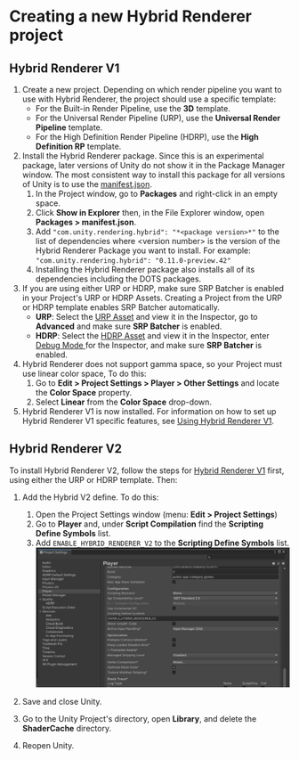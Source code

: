 # Creating a new Hybrid Renderer project

## Hybrid Renderer V1

1. Create a new project. Depending on which render pipeline you want to use with Hybrid Renderer, the project should use a specific template:
	* For the Built-in Render Pipeline, use the **3D** template.
	* For the Universal Render Pipeline (URP), use the **Universal Render Pipeline** template.
	* For the High Definition Render Pipeline (HDRP), use the **High Definition RP** template.
3. Install the Hybrid Renderer package. Since this is an experimental package, later versions of Unity do not show it in the Package Manager window. The most consistent way to install this package for all versions of Unity is to use the [manifest.json](https://docs.unity3d.com/Manual/upm-manifestPrj.html).
	1. In the Project window, go to **Packages** and right-click in an empty space.
	2. Click **Show in Explorer** then, in the File Explorer window, open **Packages > manifest.json**.
	3. Add `"com.unity.rendering.hybrid": "*<package version>*"` to the list of dependencies where \<version number> is the version of the Hybrid Renderer Package you want to install. For example:<br/>`"com.unity.rendering.hybrid": "0.11.0-preview.42"`
	4. Installing the Hybrid Renderer package also installs all of its dependencies including the DOTS packages.
5. If you are using either URP or HDRP, make sure SRP Batcher is enabled in your Project's URP or HDRP Assets. Creating a Project from the URP or HDRP  template enables SRP Batcher automatically.
	* **URP**: Select the [URP Asset](https://docs.unity3d.com/Packages/com.unity.render-pipelines.universal@latest?subfolder=/manual/universalrp-asset.html) and view it in the Inspector, go to **Advanced** and make sure **SRP Batcher** is enabled.
	* **HDRP**: Select the [HDRP Asset](https://docs.unity3d.com/Packages/com.unity.render-pipelines.high-definition@latest?subfolder=/manual/index.html) and view it in the Inspector, enter [Debug Mode ](https://docs.unity3d.com/Manual/InspectorOptions.html)for the Inspector, and make sure **SRP Batcher** is enabled.
4. Hybrid Renderer does not support gamma space, so your Project must use linear color space, To do this:
   1. Go to **Edit > Project Settings > Player > Other Settings** and locate the **Color Space** property.
   2. Select **Linear** from the **Color Space** drop-down.
5. Hybrid Renderer V1 is now installed. For information on how to set up Hybrid Renderer V1 specific features, see [Using Hybrid Renderer V1](hybrid-renderer-v1.md).

## Hybrid Renderer V2

To install Hybrid Renderer V2, follow the steps for [Hybrid Renderer V1](#hybrid-renderer-v1) first, using either the URP or HDRP template. Then:

1. Add the Hybrid V2 define. To do this:
	1. Open the Project Settings window (menu: **Edit > Project Settings**)
	2. Go to **Player** and, under **Script Compilation** find the **Scripting Define Symbols** list.
	3. Add `ENABLE_HYBRID_RENDERER_V2` to the **Scripting Define Symbols** list.<br/>
      ![](images/ProjectSettingsDialog.png)

2. Save and close Unity.

3. Go to the Unity Project's directory, open **Library**, and delete the **ShaderCache** directory.

4. Reopen Unity.